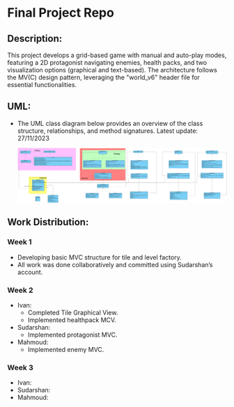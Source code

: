 # Final Project Repo

## Description:

This project develops a grid-based game with manual and auto-play modes, featuring a 2D protagonist navigating enemies, health packs, and two visualization options (graphical and text-based). The architecture follows the MV(C) design pattern, leveraging the "world_v6" header file for essential functionalities. 


## UML:
- The UML class diagram below provides an overview of the class structure, relationships, and method signatures. 
Latest update: 27/11/2023

    ![UML](uml_20232511.png)

## Work Distribution:
### Week 1
- Developing basic MVC structure for tile and level factory.
- All work was done collaboratively and committed using Sudarshan’s account.

### Week 2
- Ivan:
  - Completed Tile Graphical View.
  - Implemented healthpack MCV.
- Sudarshan:
  - Implemented protagonist MVC.
- Mahmoud:
  - Implemented enemy MVC.

### Week 3
- Ivan: 
- Sudarshan: 
- Mahmoud:




